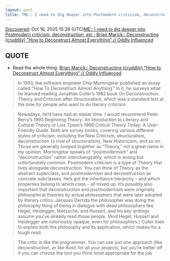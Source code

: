 ```yaml
---
layout: post
title: "ME:: I need to dig deeper into Postmodern criticism, deconstruction, etc ; Brian Marick:: Deconstructing (cruddily) 'How to Deconstruct Almost Everything' // Oddly Influenced"
---
```

[Discovered](http://rolandtanglao.com/2020/07/29/p1-blogthis-checkvist-list-links-to-blog/): Oct 16, 2025 15:28 (UTC)[ME:: I need to dig deeper into Postmodern criticism, deconstruction, etc ; Brian Marick:: Deconstructing (cruddily) "How to Deconstruct Almost Everything" // Oddly Influenced](https://blog.oddly-influenced.dev/2024/12/19/how-to-deconstruct.html)

## QUOTE

* Read the whole thing: [Brian Marick:: Deconstructing (cruddily) "How to Deconstruct Almost Everything" // Oddly Influenced](https://blog.oddly-influenced.dev/2024/12/19/how-to-deconstruct.html)

>In 1993, the software engineer Chip Morningstar published an essay called “How To Deconstruct Almost Anything.” In it, he surveys what he learned reading Jonathan Culler’s 1982 book On Deconstruction: Theory and Criticism after Structuralism, which was a standard text at the time for people who want to do literary criticism.

>Nowadays, he’d have had an easier time. I would recommend Peter Berry’s 1995 Beginning Theory: An Introduction to Literary and Cultural Theory or Lois Tyson’s 1998 Critical Theory Today: A User-Friendly Guide. Both are survey books, covering various different styles of criticism, including the New Criticism, structuralism, deconstruction (a rival of structuralism), New Historicism, and so on. Those are generally lumped together as “Theory,” not a great name in my opinion. Morningstar speaks of “postmodernism” and “deconstruction” rather interchangeably, which is wrong but unfortunately common. Postmodern criticism is a type of Theory that lives alongside deconstruction. You can think of Theory as the abstract superclass, and postmodernism and deconstruction as concrete subclasses. He’s got the inheritance hierarchy – and which properties belong to which class – all mixed up. It’s possibly also important that deconstruction and postmodernism were originally philosophical theories by actual philosophers that were later adopted by literary critics. Jacques Derrida the philosopher was doing the philosophy thing of being in dialogue with dead philosophers like Hegel, Heidegger, Nietzsche, and Husserl, and his key writings assume you’ve already read those people. (And Hegel, Husserl and Heidegger are notoriously opaque, even for philosophers.) Culler tries to explain both the philosophy and its application, which makes for a tough read.

>The critic is like the programmer. You can use just one approach (like deconstruction, or like Rust) for all your projects, but you’re better off if you can choose the tool you think most appropriate for the job

